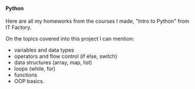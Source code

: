 #### Python

Here are all my homeworks from the courses I made, "Intro to Python" from IT Factory.

On the topics covered into this project I can mention:
  - variables and data types
  - operators and flow control (if else, switch)
  - data structures (array, map, list)
  - loops (while, for)
  - functions
  - OOP basics.
